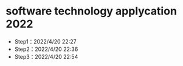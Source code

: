 # software technology applycation 2022
- Step1：2022/4/20 22:27
- Step2：2022/4/20 22:36
- Step3：2022/4/20 22:54